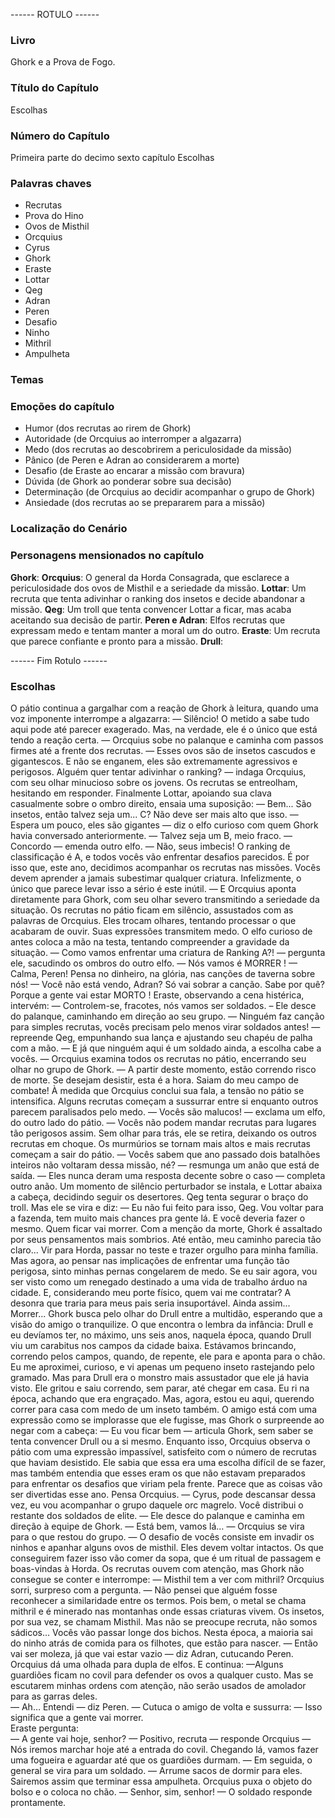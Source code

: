 ------ ROTULO ------

### Livro

Ghork e a Prova de Fogo.

### Título do Capítulo

Escolhas

### Número do Capítulo

Primeira parte do decimo sexto capítulo Escolhas

### Palavras chaves

- Recrutas
- Prova do Hino
- Ovos de Misthil
- Orcquius
- Cyrus
- Ghork
- Eraste
- Lottar
- Qeg
- Adran
- Peren
- Desafio
- Ninho
- Mithril
- Ampulheta

### Temas

### Emoções do capítulo

- Humor (dos recrutas ao rirem de Ghork)
- Autoridade (de Orcquius ao interromper a algazarra)
- Medo (dos recrutas ao descobrirem a periculosidade da missão)
- Pânico (de Peren e Adran ao considerarem a morte)
- Desafio (de Eraste ao encarar a missão com bravura)
- Dúvida (de Ghork ao ponderar sobre sua decisão)
- Determinação (de Orcquius ao decidir acompanhar o grupo de Ghork)
- Ansiedade (dos recrutas ao se prepararem para a missão)

### Localização do Cenário

### Personagens mensionados no capítulo

**Ghork**:
**Orcquius**: O general da Horda Consagrada, que esclarece a periculosidade dos ovos de Misthil e a seriedade da missão.
**Lottar**: Um recruta que tenta adivinhar o ranking dos insetos e decide abandonar a missão.
**Qeg**: Um troll que tenta convencer Lottar a ficar, mas acaba aceitando sua decisão de partir.
**Peren e Adran**: Elfos recrutas que expressam medo e tentam manter a moral um do outro.
**Eraste**: Um recruta que parece confiante e pronto para a missão.
**Drull**:

------ Fim Rotulo ------

### Escolhas

O pátio continua a gargalhar com a reação de Ghork à leitura, quando uma voz imponente interrompe a algazarra:
— Silêncio! O metido a sabe tudo aqui pode até parecer exagerado. Mas, na verdade, ele é o único que está tendo a reação certa. — Orcquius sobe no palanque e caminha com passos firmes até a frente dos recrutas.
— Esses ovos são de insetos cascudos e gigantescos. E não se enganem, eles são extremamente agressivos e perigosos. Alguém quer tentar adivinhar o ranking? — indaga Orcquius, com seu olhar minucioso sobre os jovens.
Os recrutas se entreolham, hesitando em responder. Finalmente Lottar, apoiando sua clava casualmente sobre o ombro direito, ensaia uma suposição:
— Bem... São insetos, então talvez seja um... C? Não deve ser mais alto que isso.
— Espera um pouco, eles são gigantes — diz o elfo curioso com quem Ghork havia conversado anteriormente. — Talvez seja um B, meio fraco.
— Concordo — emenda outro elfo.
— Não, seus imbecis! O ranking de classificação é A, e todos vocês vão enfrentar desafios parecidos. É por isso que, este ano, decidimos acompanhar os recrutas nas missões. Vocês devem aprender a jamais subestimar qualquer criatura. Infelizmente, o único que parece levar isso a sério é este inútil. — E Orcquius aponta diretamente para Ghork, com seu olhar severo transmitindo a seriedade da situação.
Os recrutas no pátio ficam em silêncio, assustados com as palavras de Orcquius. Eles trocam olhares, tentando processar o que acabaram de ouvir. Suas expressões transmitem medo.
O elfo curioso de antes coloca a mão na testa, tentando compreender a gravidade da situação.
— Como vamos enfrentar uma criatura de Ranking A?! — pergunta ele, sacudindo os ombros do outro elfo. — Nós vamos é MORRER  ! 
— Calma, Peren! Pensa no dinheiro, na glória, nas canções de taverna sobre nós!
— Você não está vendo, Adran? Só vai sobrar a canção. Sabe por quê? Porque a gente vai estar MORTO  !
Eraste, observando a cena histérica, intervém:
— Controlem-se, fracotes, nós vamos ser soldados. – Ele desce do palanque, caminhando em direção ao seu grupo.
— Ninguém faz canção para simples recrutas, vocês precisam pelo menos virar soldados antes! — repreende Qeg, empunhando sua lança e ajustando seu chapéu de palha com a mão.
— E já que ninguém aqui é um soldado ainda, a escolha cabe a vocês. — Orcquius examina todos os recrutas no pátio, encerrando seu olhar no grupo de Ghork. — A partir deste momento, estão correndo risco de morte. Se desejam desistir, esta é a hora. Saiam do meu campo de combate!
À medida que Orcquius conclui sua fala, a tensão no pátio se intensifica. Alguns recrutas começam a sussurrar entre si enquanto outros parecem paralisados pelo medo.
— Vocês são malucos! — exclama um elfo, do outro lado do pátio. — Vocês não podem mandar recrutas para lugares tão perigosos assim.
Sem olhar para trás, ele se retira, deixando os outros recrutas em choque.
Os murmúrios se tornam mais altos e mais recrutas começam a sair do pátio.
— Vocês sabem que ano passado dois batalhões inteiros não voltaram dessa missão, né? — resmunga um anão que está de saída.
— Eles nunca deram uma resposta decente sobre o caso — completa outro anão.
Um momento de silêncio perturbador se instala, e Lottar abaixa a cabeça, decidindo seguir os desertores.
Qeg tenta segurar o braço do troll. Mas ele se vira e diz:
— Eu não fui feito para isso, Qeg.  Vou voltar para a fazenda, tem muito mais chances pra gente lá. E você deveria fazer o mesmo. Quem ficar vai morrer. 
Com a menção da morte, Ghork é assaltado por seus pensamentos mais sombrios.
Até então, meu caminho parecia tão claro... Vir para Horda, passar no teste e trazer orgulho para minha família. Mas agora, ao pensar nas implicações de enfrentar uma função tão perigosa, sinto minhas pernas congelarem de medo.
Se eu sair agora, vou ser visto como um renegado destinado a uma vida de trabalho árduo na cidade. E, considerando meu porte físico, quem vai me contratar? 
A desonra que traria para meus pais seria insuportável. Ainda assim... Morrer...
Ghork busca pelo olhar do Drull entre a multidão, esperando que a visão do amigo o tranquilize. O que encontra o lembra da infância:
Drull e eu devíamos ter, no máximo, uns seis anos, naquela época, quando Drull viu um carabitus nos campos da cidade baixa. Estávamos brincando, correndo pelos campos, quando, de repente, ele para e aponta para o chão. Eu me aproximei, curioso, e vi apenas um pequeno inseto rastejando pelo gramado. Mas para Drull era o monstro mais assustador que ele já havia visto. Ele gritou e saiu correndo, sem parar, até chegar em casa. Eu ri na época, achando que era engraçado. Mas, agora, estou eu aqui, querendo correr para casa com medo de um inseto também.
O amigo está com uma expressão como se implorasse que ele fugisse, mas Ghork o surpreende ao negar com a cabeça: 
— Eu vou ficar bem — articula Ghork, sem saber se tenta convencer Drull ou a si mesmo. 
Enquanto isso, Orcquius observa o pátio com uma expressão impassível, satisfeito com o número de recrutas que haviam desistido. Ele sabia que essa era uma escolha difícil de se fazer, mas também entendia que esses eram os que não estavam preparados para enfrentar os desafios que viriam pela frente.
Parece que as coisas vão ser divertidas esse ano. Pensa Orcquius.
— Cyrus, pode descansar dessa vez, eu vou acompanhar o grupo daquele orc magrelo. Você distribui o restante dos soldados de elite. — Ele desce do palanque e caminha em direção à equipe de Ghork.
— Está bem, vamos lá… — Orcquius se vira para o que restou do grupo.
— O desafio de vocês consiste em invadir os ninhos e apanhar alguns ovos de misthil. Eles devem voltar intactos. Os que conseguirem fazer isso vão comer da sopa, que é um ritual de passagem e boas-vindas à Horda. 
Os recrutas ouvem com atenção, mas Ghork não consegue se conter e interrompe:
— Misthil tem a ver com mithril?
Orcquius sorri, surpreso com a pergunta.
— Não pensei que alguém fosse reconhecer a similaridade entre os termos. Pois bem, o metal se chama mithril e é minerado nas montanhas onde essas criaturas vivem. Os insetos, por sua vez, se chamam Misthil. Mas não se preocupe recruta, não somos sádicos... Vocês vão passar longe dos bichos. Nesta época, a maioria sai do ninho atrás de comida para os filhotes, que estão para nascer.
— Então vai ser moleza, já que vai estar vazio — diz Adran, cutucando Peren.	
Orcquius dá uma olhada para dupla de elfos. E continua:
—Alguns guardiões ficam no covil para defender os ovos a qualquer custo. Mas se escutarem minhas ordens com atenção, não serão usados de amolador para as garras deles.  
— Ah… Entendi — diz Peren. — Cutuca o amigo de volta e sussurra: 
— Isso significa que a gente vai morrer.	
Eraste pergunta:            
— A gente vai hoje, senhor?
— Positivo, recruta — responde Orcquius — Nós iremos marchar hoje até a entrada do covil. Chegando lá, vamos fazer uma fogueira e aguardar até que os guardiões durmam. — Em seguida, o general se vira para um soldado. — Arrume sacos de dormir para eles. Sairemos assim que terminar essa ampulheta. 
Orcquius puxa o objeto do bolso e o coloca no chão.
— Senhor, sim, senhor! — O soldado responde prontamente.